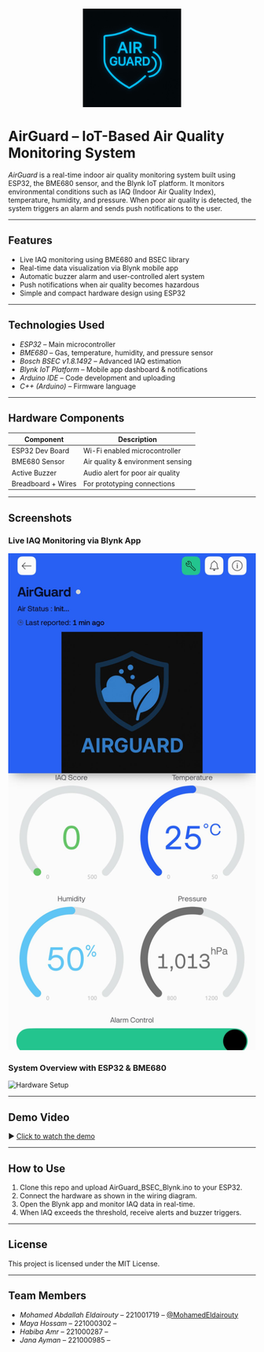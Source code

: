 <p align="center">
  <img src="Images/logo.jpg" width="200" alt="AirGuard Logo">
</p>

# AirGuard – IoT-Based Air Quality Monitoring System

*AirGuard* is a real-time indoor air quality monitoring system built using ESP32, the BME680 sensor, and the Blynk IoT platform. It monitors environmental conditions such as IAQ (Indoor Air Quality Index), temperature, humidity, and pressure. When poor air quality is detected, the system triggers an alarm and sends push notifications to the user.

---

## Features

- Live IAQ monitoring using BME680 and BSEC library
- Real-time data visualization via Blynk mobile app
- Automatic buzzer alarm and user-controlled alert system
- Push notifications when air quality becomes hazardous
- Simple and compact hardware design using ESP32

---

## Technologies Used

- *ESP32* – Main microcontroller
- *BME680* – Gas, temperature, humidity, and pressure sensor
- *Bosch BSEC v1.8.1492* – Advanced IAQ estimation
- *Blynk IoT Platform* – Mobile app dashboard & notifications
- *Arduino IDE* – Code development and uploading
- *C++ (Arduino)* – Firmware language

---

## Hardware Components

| Component        | Description                        |
|------------------|------------------------------------|
| ESP32 Dev Board  | Wi-Fi enabled microcontroller      |
| BME680 Sensor    | Air quality & environment sensing  |
| Active Buzzer    | Audio alert for poor air quality   |
| Breadboard + Wires | For prototyping connections      |

---

## Screenshots

### Live IAQ Monitoring via Blynk App

![App Screenshot](Images/Blynk_App_Dashboard.jpg)

### System Overview with ESP32 & BME680

![Hardware Setup](Images/hardware_demo.jpg)

---

## Demo Video

▶ [Click to watch the demo](Demo_Video/airguard_demo.mp4)

---

## How to Use

1. Clone this repo and upload AirGuard_BSEC_Blynk.ino to your ESP32.
2. Connect the hardware as shown in the wiring diagram.
3. Open the Blynk app and monitor IAQ data in real-time.
4. When IAQ exceeds the threshold, receive alerts and buzzer triggers.

---

## License

This project is licensed under the MIT License.

---

## Team Members

- *Mohamed Abdallah Eldairouty* – 221001719 – [@MohamedEldairouty](https://github.com/MohamedEldairouty)
- *Maya Hossam* – 221000302 – 
- *Habiba Amr* – 221000287 – 
- *Jana Ayman* – 221000985 – 
